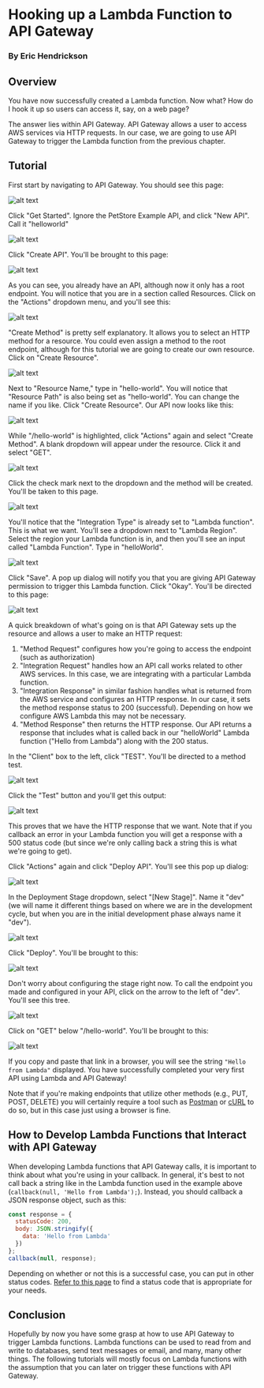 # Hooking up a Lambda Function to API Gateway

### By Eric Hendrickson

## Overview

You have now successfully created a Lambda function. Now what? How do I hook it up so users can access it, say, on a web page?

The answer lies within API Gateway. API Gateway allows a user to access AWS services via HTTP requests. In our case, we are going to use API Gateway to trigger the Lambda function from the previous chapter.

## Tutorial

First start by navigating to API Gateway. You should see this page:

![alt text](images/1.png)

Click "Get Started". Ignore the PetStore Example API, and click "New API". Call it "helloworld"

![alt text](images/2.png)

Click "Create API". You'll be brought to this page:

![alt text](images/3.png)

As you can see, you already have an API, although now it only has a root endpoint. You will notice that you are in a section called Resources. Click on the "Actions" dropdown menu, and you'll see this:

![alt text](images/4.png)

"Create Method" is pretty self explanatory. It allows you to select an HTTP method for a resource. You could even assign a method to the root endpoint, although for this tutorial we are going to create our own resource. Click on "Create Resource".

![alt text](images/5.png)

Next to "Resource Name," type in "hello-world". You will notice that "Resource Path" is also being set as "hello-world". You can change the name if you like. Click "Create Resource". Our API now looks like this:

![alt text](images/6.png)

While "/hello-world" is highlighted, click "Actions" again and select "Create Method". A blank dropdown will appear under the resource. Click it and select "GET".

![alt text](images/7.png)

Click the check mark next to the dropdown and the method will be created. You'll be taken to this page.

![alt text](images/8.png)

You'll notice that the "Integration Type" is already set to "Lambda function". This is what we want. You'll see a dropdown next to "Lambda Region". Select the region your Lambda function is in, and then you'll see an input called "Lambda Function". Type in "helloWorld".

![alt text](images/9.png)

Click "Save". A pop up dialog will notify you that you are giving API Gateway permission to trigger this Lambda function. Click "Okay". You'll be directed to this page:

![alt text](images/10.png)

A quick breakdown of what's going on is that API Gateway sets up the resource and allows a user to make an HTTP request:

1. "Method Request" configures how you're going to access the endpoint (such as authorization)
2. "Integration Request" handles how an API call works related to other AWS services. In this case, we are integrating with a particular Lambda function.
3. "Integration Response" in similar fashion handles what is returned from the AWS service and configures an HTTP response. In our case, it sets the method response status to 200 (successful). Depending on how we configure AWS Lambda this may not be necessary.
4. "Method Response" then returns the HTTP response. Our API returns a response that includes what is called back in our "helloWorld" Lambda function ("Hello from Lambda") along with the 200 status.

In the "Client" box to the left, click "TEST". You'll be directed to a method test.

![alt text](images/11.png)

Click the "Test" button and you'll get this output:

![alt text](images/12.png)

This proves that we have the HTTP response that we want. Note that if you callback an error in your Lambda function you will get a response with a 500 status code (but since we're only calling back a string this is what we're going to get).

Click "Actions" again and click "Deploy API". You'll see this pop up dialog:

![alt text](images/13.png)

In the Deployment Stage dropdown, select "[New Stage]". Name it "dev" (we will name it different things based on where we are in the development cycle, but when you are in the initial development phase always name it "dev").

![alt text](images/14.png)

Click "Deploy". You'll be brought to this:

![alt text](images/15.png)

Don't worry about configuring the stage right now. To call the endpoint you made and configured in your API, click on the arrow to the left of "dev". You'll see this tree.

![alt text](images/16.png)

Click on "GET" below "/hello-world". You'll be brought to this:

![alt text](images/17.png)

If you copy and paste that link in a browser, you will see the string `"Hello from Lambda"` displayed. You have successfully completed your very first API using Lambda and API Gateway!

Note that if you're making endpoints that utilize other methods (e.g., PUT, POST, DELETE) you will certainly require a tool such as [Postman](https://www.getpostman.com/) or [cURL](https://en.wikipedia.org/wiki/CURL) to do so, but in this case just using a browser is fine.

## How to Develop Lambda Functions that Interact with API Gateway

When developing Lambda functions that API Gateway calls, it is important to think about what you're using in your callback. In general, it's best to not call back a string like in the Lambda function used in the example above (`callback(null, 'Hello from Lambda');`). Instead, you should callback a JSON response object, such as this:

```javascript
const response = {
  statusCode: 200,
  body: JSON.stringify({
    data: 'Hello from Lambda'
  })
};
callback(null, response);
```

Depending on whether or not this is a successful case, you can put in other status codes. [Refer to this page](https://en.wikipedia.org/wiki/List_of_HTTP_status_codes) to find a status code that is appropriate for your needs.

## Conclusion

Hopefully by now you have some grasp at how to use API Gateway to trigger Lambda functions. Lambda functions can be used to read from and write to databases, send text messages or email, and many, many other things. The following tutorials will mostly focus on Lambda functions with the assumption that you can later on trigger these functions with API Gateway.

